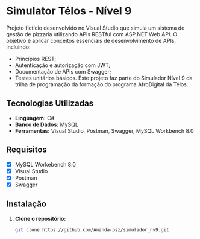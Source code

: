 # Simulator Télos - Nível 9

Projeto fictício desenvolvido no Visual Studio que simula um sistema de gestão de pizzaria utilizando APIs RESTful com ASP.NET Web API. O objetivo é aplicar conceitos essenciais de desenvolvimento de APIs, incluindo:
- Princípios REST;
- Autenticação e autorização com JWT;
- Documentação de APIs com Swagger;
- Testes unitários básicos.
Este projeto faz parte do Simulador Nível 9 da trilha de programação da formação do programa AfroDigital da Télos.

## Tecnologias Utilizadas

- **Linguagem:** C#
- **Banco de Dados:** MySQL
- **Ferramentas:** Visual Studio, Postman, Swagger, MySQL Workbench 8.0

## Requisitos

- [x] MySQL Workebench 8.0
- [x] Visual Studio
- [x] Postman
- [x] Swagger

## Instalação

1. **Clone o repositório:**
   ```bash
   git clone https://github.com/Amanda-psz/simulador_nv9.git
